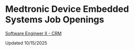 # Medtronic Device Embedded Systems Job Openings
[Software Engineer II - CRM](https://medtronic.wd1.myworkdayjobs.com/MedtronicCareers/job/Mounds-View-Minnesota-United-States-of-America/Software-Engineer-II---CRM_R46281-1)

Updated 10/15/2025
